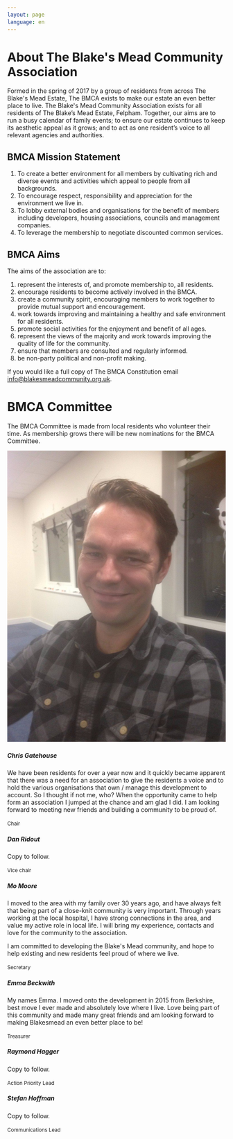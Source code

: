 ```yaml
---
layout: page
language: en
---
```


# About The Blake's Mead Community Association

Formed in the spring of 2017 by a group of residents from across The Blake's Mead Estate, The BMCA exists to make our estate an even better place to live. The Blake's Mead Community Association exists for all residents of The Blake’s Mead Estate, Felpham. Together, our aims are to run a busy calendar of family events; to ensure our estate continues to keep its aesthetic appeal as it grows; and to act as one resident’s voice to all relevant agencies and authorities.


## BMCA Mission Statement

1. To create a better environment for all members by cultivating rich and diverse events and activities which appeal to people from all backgrounds.
2. To encourage respect, responsibility and appreciation for the environment we live in.
3. To lobby external bodies and organisations for the benefit of members including developers, housing associations, councils and management companies.
4. To leverage the membership to negotiate discounted common services.

## BMCA Aims

The aims of the association are to:

1. represent the interests of, and promote membership to, all residents.
2. encourage residents to become actively involved in the BMCA.
3. create a community spirit, encouraging members to work together to provide mutual support and encouragement.
4. work towards improving and maintaining a healthy and safe environment for all residents.
5. promote social activities for the enjoyment and benefit of all ages.
6. represent the views of the majority and work towards improving the quality of life for the community.
7. ensure that members are consulted and regularly informed.
8. be non-party political and non-profit making.

If you would like a full copy of The BMCA Constitution email [info@blakesmeadcommunity.org.uk](mailto:info@blakesmeadcommunity.org.uk).

# BMCA Committee

The BMCA Committee is made from local residents who volunteer their time. As membership grows there will be new nominations for the BMCA Committee.


<div class="card-columns" markdown="0">

  <div class="card">
    <img class="card-img-top" src="/assets/images/team/chris-gatehouse.jpg" alt="Chris Gatehouse">
    <div class="card-body">
      <h5 class="card-title">Chris Gatehouse</h5>
      <p class="card-text">We have been residents for over a year now and it quickly became apparent that there was a need for an association to give the residents a voice and to hold the various organisations that own / manage this development to account. So I thought if not me, who? When the opportunity came to help form an association I jumped at the chance and am glad I did. I am looking forward to meeting new friends and building a community to be proud of.</p>
      <p class="card-text"><small class="text-muted">Chair</small></p>
    </div>
  </div>

  <div class="card">
    <div class="card-img-top card-img-missing"></div>
    <div class="card-body">
      <h5 class="card-title">Dan Ridout</h5>
      <p class="card-text">Copy to follow.</p>
      <p class="card-text"><small class="text-muted">Vice chair</small></p>
    </div>
  </div>

  <div class="card">
    <div class="card-img-top card-img-missing"></div>
    <div class="card-body">
      <h5 class="card-title">Mo Moore</h5>
      <p class="card-text">I moved to the area with my family over 30 years ago, and have always felt that being part of a close-knit community is very important.  Through years working at the local hospital, I have strong connections in the area, and value my active role in local life. I will bring my experience, contacts and love for the community to the association.</p>
      <p class="card-text">I am committed to developing the Blake's Mead community, and hope to help existing and new residents feel proud of where we live.</p>
      <p class="card-text"><small class="text-muted">Secretary</small></p>
    </div>
  </div>

  <div class="card">
    <div class="card-img-top card-img-missing"></div>
    <div class="card-body">
      <h5 class="card-title">Emma Beckwith</h5>
      <p class="card-text">My names Emma. I moved onto the development in 2015 from Berkshire, best move I ever made and absolutely love where I live. Love being part of this community and made many great friends and am looking forward to making Blakesmead an even better place to be!</p>
      <p class="card-text"><small class="text-muted">Treasurer</small></p>
    </div>
  </div>

  <div class="card">
    <div class="card-img-top card-img-missing"></div>
    <div class="card-body">
      <h5 class="card-title">Raymond Hagger</h5>
      <p class="card-text">Copy to follow.</p>
      <p class="card-text"><small class="text-muted">Action Priority Lead</small></p>
    </div>
  </div>

  <div class="card">
    <div class="card-img-top card-img-missing"></div>
    <div class="card-body">
      <h5 class="card-title">Stefan Hoffman</h5>
      <p class="card-text">Copy to follow.</p>
      <p class="card-text"><small class="text-muted">Communications Lead</small></p>
    </div>
  </div>

</div>
